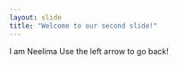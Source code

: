 ```yaml
---
layout: slide
title: "Welcome to our second slide!"
---
```

I am Neelima
Use the left arrow to go back!
